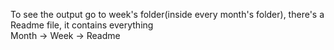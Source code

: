 To see the output go to week's folder(inside every month's folder), there's a Readme file, it contains everything
<br>
Month →	Week → Readme 
